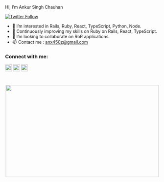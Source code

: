 Hi, I’m Ankur Singh Chauhan

[![Twitter Follow](https://img.shields.io/twitter/follow/anx450z?color=1DA1F2&logo=twitter&style=for-the-badge)](https://twitter.com/anx450z)

- 👀 I’m interested in Rails, Ruby, React, TypeScript, Python, Node.
- 🌱 Continuously improving my skills on Ruby on Rails, React, TypeScript.
- 💞️ I’m looking to collaborate on RoR applications.
- 📫 Contact me : anx450z@gmail.com

### Connect with me:
[<img align="center" alt="codeSTACKr | Twitter" width="22px" src="https://cdn.jsdelivr.net/npm/simple-icons@v3/icons/twitter.svg" />](https://twitter.com/Anx450z)
[<img align="center" alt="codeSTACKr | LinkedIn" width="22px" src="https://cdn.jsdelivr.net/npm/simple-icons@v3/icons/linkedin.svg" />](https://www.linkedin.com/in/ankur-chauhan-76a8ab8b/)
[<img align="center" alt="codeSTACKr | Instagram" width="22px" src="https://cdn.jsdelivr.net/npm/simple-icons@v3/icons/instagram.svg" />](https://www.instagram.com/ankurox/)

<br />
<p align="center">
<!-- <img height="300px" width="400px" src="https://github-readme-stats.vercel.app/api/top-langs/?username=mathewt-p&theme=onedark&langs_count=8"> -->
<img height="300px" width="500px" src="https://github-readme-streak-stats.herokuapp.com/?user=anx450z&theme=onedark&count_private=true&show_icons=true">
</p>
<!-- <img src="https://activity-graph.herokuapp.com/graph?username=anx450z&bg_color=2B213A&color=E5289E&line=DA5B0B&point=E1E8EB"> -->
<div align="center">
